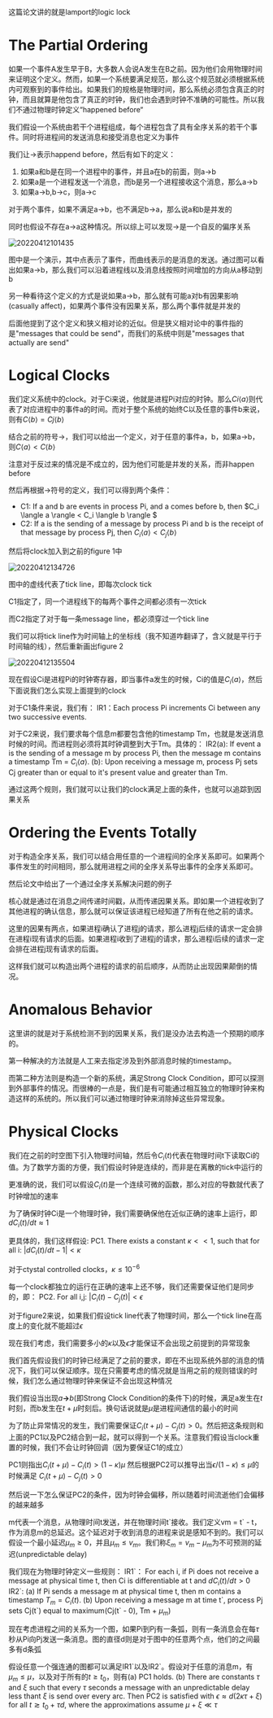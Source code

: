 这篇论文讲的就是lamport的logic lock

# The Partial Ordering

如果一个事件A发生早于B，大多数人会说A发生在B之前。因为他们会用物理时间来证明这个定义。然而，如果一个系统要满足规范，那么这个规范就必须根据系统内可观察到的事件给出。如果我们的规格是物理时间，那么系统必须包含真正的时钟，而且就算是他包含了真正的时钟，我们也会遇到时钟不准确的可能性。所以我们不通过物理时钟定义“happened before“

我们假设一个系统由若干个进程组成，每个进程包含了具有全序关系的若干个事件。同时将进程间的发送消息和接受消息也定义为事件

我们让->表示happend before，然后有如下的定义：
1. 如果a和b是在同一个进程中的事件，并且a在b的前面，则a->b
2. 如果a是一个进程发送一个消息，而b是另一个进程接收这个消息，那么a->b
3. 如果a->b,b->c，则a->c

对于两个事件，如果不满足a->b，也不满足b->a，那么说a和b是并发的

同时也假设不存在a->a这种情况。所以综上可以发现->是一个自反的偏序关系

![20220412101435](https://picsheep.oss-cn-beijing.aliyuncs.com/pic/20220412101435.png)

图中是一个演示，其中点表示了事件，而曲线表示的是消息的发送。通过图可以看出如果a->b，那么我们可以沿着进程线以及消息线按照时间增加的方向从a移动到b

另一种看待这个定义的方式是说如果a->b，那么就有可能a对b有因果影响(casually affect)，如果两个事件没有因果关系，那么两个事件就是并发的

后面他提到了这个定义和狭义相对论的近似。但是狭义相对论中的事件指的是"messages that could be send"，而我们的系统中则是"messages that actually are send"

# Logical Clocks

我们定义系统中的clock。对于Ci来说，他就是进程Pi对应的时钟。那么$Ci\langle a \rangle$则代表了对应进程中的事件a的时间。而对于整个系统的始终C以及任意的事件b来说，则有$C\langle b \rangle = Cj\langle b \rangle$

结合之前的符号->，我们可以给出一个定义，对于任意的事件a，b，如果a->b，则$C\langle a \rangle < C\langle b \rangle$

注意对于反过来的情况是不成立的，因为他们可能是并发的关系，而非happen before

然后再根据->符号的定义，我们可以得到两个条件：
* C1: If a and b are events in process Pi, and a comes before b, then $C_i \langle a \rangle < C_i \langle b \rangle $
* C2: If a is the sending of a message by process Pi and b is the receipt of that message by process Pj, then $C_i \langle a \rangle < C_j \langle b \rangle$

然后将clock加入到之前的figure 1中

![20220412134726](https://picsheep.oss-cn-beijing.aliyuncs.com/pic/20220412134726.png)

图中的虚线代表了tick line，即每次clock tick

C1指定了，同一个进程线下的每两个事件之间都必须有一次tick

而C2指定了对于每一条message line，都必须穿过一个tick line

我们可以将tick line作为时间轴上的坐标线（我不知道咋翻译了，含义就是平行于时间轴的线），然后重新画出figure 2

![20220412135504](https://picsheep.oss-cn-beijing.aliyuncs.com/pic/20220412135504.png)

现在假设Ci是进程Pi的时钟寄存器，即当事件a发生的时候，Ci的值是$C_i \langle a \rangle$，然后下面说我们怎么实现上面提到的clock

对于C1条件来说，我们有：
IR1：Each process Pi increments Ci between any two successive events.

对于C2来说，我们要求每个信息m都要包含他的timestamp Tm，也就是发送消息时候的时间。而进程则必须将其时钟调整到大于Tm。具体的：
IR2(a): If event a is the sending of a message m by process Pi, then the message m contains a timestamp Tm = $C_i\langle a \rangle$. (b): Upon receiving a message m, process Pj sets Cj greater than or equal to it's present value and greater than Tm.

通过这两个规则，我们就可以让我们的clock满足上面的条件，也就可以追踪到因果关系

# Ordering the Events Totally

对于构造全序关系，我们可以结合用任意的一个进程间的全序关系即可。如果两个事件发生的时间相同，那么就用进程之间的全序关系导出事件的全序关系即可。

然后论文中给出了一个通过全序关系解决问题的例子

核心就是通过在消息之间传递时间戳，从而传递因果关系。即如果一个进程收到了其他进程的确认信息，那么就可以保证该进程已经知道了所有在他之前的请求。

这里的因果有两点，如果进程i确认了进程j的请求，那么进程j后续的请求一定会排在进程i现有请求的后面。如果进程i收到了进程j的请求，那么进程i后续的请求一定会排在进程j现有请求的后面。

这样我们就可以构造出两个进程的请求的前后顺序，从而防止出现因果颠倒的情况。

# Anomalous Behavior

这里讲的就是对于系统检测不到的因果关系，我们是没办法去构造一个预期的顺序的。

第一种解决的方法就是人工来去指定涉及到外部消息时候的timestamp。

而第二种方法则是构造一个新的系统，满足Strong Clock Condition，即可以探测到外部事件的情况。而很棒的一点是，我们是有可能通过相互独立的物理时钟来构造这样的系统的。所以我们可以通过物理时钟来消除掉这些异常现象。

# Physical Clocks

我们在之前的时空图下引入物理时间轴，然后令$C_i(t)$代表在物理时间t下读取Ci的值。为了数学方面的方便，我们假设时钟是连续的，而非是在离散的tick中运行的

更准确的说，我们可以假设$C_i(t)$是一个连续可微的函数，那么对应的导数就代表了时钟增加的速率

为了确保时钟Ci是一个物理时钟，我们需要确保他在近似正确的速率上运行，即$dC_i(t) / dt \approx 1$

更具体的，我们这样假设:
PC1. There exists a constant $\kappa << 1$, such that for all i: $|dC_i(t)/dt - 1| < \kappa$

对于ctystal controlled clocks，$\kappa \leq 10^{-6}$

每一个clock都独立的运行在正确的速率上还不够，我们还需要保证他们是同步的，即：
PC2. For all i,j: $| C_i(t) - C_j(t) | < \epsilon$

对于figure2来说，如果我们假设tick line代表了物理时间，那么一个tick line在高度上的变化就不能超过$\epsilon$

现在我们考虑，我们需要多小的$\kappa$以及$\epsilon$才能保证不会出现之前提到的异常现象

我们首先假设我们的时钟已经满足了之前的要求，即在不出现系统外部的消息的情况下，我们可以保证顺序。现在只需要考虑的情况就是当用之前的规则错误的时候，我们怎么通过物理时钟来保证不会出现这种情况

我们假设当出现$a \boldsymbol{\rightarrow} b$(即Strong Clock Condition的条件下)的时候，满足a发生在$t$时刻，而b发生在$t + \mu$时刻后。换句话说就是$\mu$是进程间通信的最小的时间

为了防止异常情况的发生，我们需要保证$C_i(t + \mu) - C_j(t) > 0$。然后把这条规则和上面的PC1以及PC2结合到一起，就可以得到一个关系。注意我们假设当clock重置的时候，我们不会让时钟回调（因为要保证C1的成立）

PC1则指出$C_i(t + \mu) - C_i(t) > (1 - \kappa)\mu$
然后根据PC2可以推导出当$\epsilon/(1 - \kappa) \leq \mu$的时候满足 $C_i(t + \mu) - C_j(t) > 0$

然后说一下怎么保证PC2的条件，因为时钟会偏移，所以随着时间流逝他们会偏移的越来越多

m代表一个消息，从物理时间t发送，并在物理时间t\`接收。我们定义vm = t\` - t，作为消息m的总延迟。这个延迟对于收到消息的进程来说是感知不到的。我们可以假设一个最小延迟$\mu_m \geq 0$，并且$\mu_m \leq v_m$。我们称$\xi_m = v_m - \mu_m$为不可预测的延迟(unpredictable delay)

我们现在为物理时钟定义一些规则：
IR1\`： For each i, if Pi does not receive a message at physical time t, then Ci is differentiable at t and $dC_i(t) / dt > 0$
IR2\`: (a) If Pi sends a message m at physical time t, then m contains a timestamp $T_m = C_i(t)$. (b) Upon receiving a message m at time t\`, process Pj sets Cj(t\`) equal to maximum(Cj(t\` - 0), Tm + $\mu_m$)

现在考虑进程之间的关系为一个图，如果Pi到Pj有一条弧，则有一条消息会在每$\tau$秒从Pi向Pj发送一条消息。图的直径d则是对于图中的任意两个点，他们的之间最多有d条弧

假设任意一个强连通的图都可以满足IR1\`以及IR2\`。假设对于任意的消息m，有$\mu_m \leq \mu$，以及对于所有的$t \geq t_0$，则有(a) PC1 holds. (b) There are constants $\tau$ and $\xi$ such that every $\tau$ seconds a message with an unpredictable delay less thant $\xi$ is send over every arc. Then PC2 is satisfied with $\epsilon \approx d(2\kappa\tau + \xi)$ for all $t \gtrsim t_0 + \tau d$, where the approximations assume $\mu + \xi \ll \tau$

